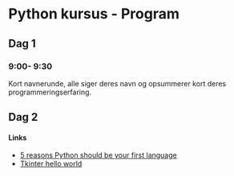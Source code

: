 # Python kursus - Program

## Dag 1

### 9:00- 9:30

Kort navnerunde, alle siger deres navn og opsummerer kort deres programmeringserfaring.

## Dag 2

#### Links

* [5 reasons Python should be your first language](http://blog.trinket.io/why-python/)
* [Tkinter hello world](http://effbot.org/tkinterbook/tkinter-hello-tkinter.htm)
